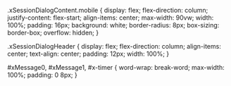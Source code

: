 .xSessionDialogContent.mobile {
  display: flex;
  flex-direction: column;
  justify-content: flex-start;
  align-items: center;
  max-width: 90vw;
  width: 100%;
  padding: 16px;
  background: white;
  border-radius: 8px;
  box-sizing: border-box;
  overflow: hidden;
}

.xSessionDialogHeader {
  display: flex;
  flex-direction: column;
  align-items: center;
  text-align: center;
  padding: 12px;
  width: 100%;
}

#xMessage0, #xMessage1, #x-timer {
  word-wrap: break-word;
  max-width: 100%;
  padding: 0 8px;
}